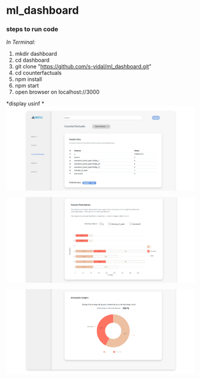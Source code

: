 # ml_dashboard

### steps to run code

_In Terminal:_

1.  mkdir dashboard
2.  cd dashboard
3.  git clone "https://github.com/s-vidal/ml_dashboard.git"
4.  cd counterfactuals
5.  npm install
6.  npm start
7.  open browser on localhost://3000

*display usinf *
![alt text](./demo/dataset1_1.png)

![alt text](./demo/dataset1_2.png)

![alt text](./demo/dataset1_3.png)
